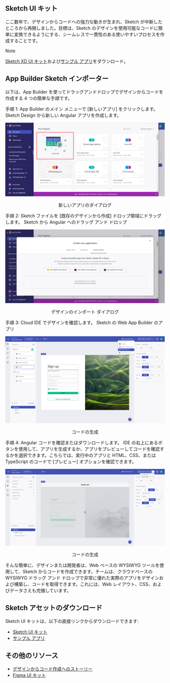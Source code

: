 ## Sketch UI キット

ここ数年で、デザインからコードへの強力な動きが生まれ、Sketch が中断したところから再開しました。目標は、Sketch のデザインを使用可能なコードに簡単に変換できるようにする、シームレスで一貫性のある使いやすいプロセスを作成することです。

> [!NOTE]
> [Sketch XD UI キット](https://dl.infragistics.com/products/Infragistics/Indigo.Design/ABECAC7231EE434C8CD3DC619BE6F75B/Infragistics_IndigoDesign_UI_Kit.zip)および[サンプル アプリ](https://dl.infragistics.com/products/Infragistics/Indigo.Design/Samples/Infragistics_IndigoDesign_Sample_Apps.zip)をダウンロード。

## App Builder Sketch インポーター
以下は、App Builder を使ってドラッグアンドドロップでデザインからコードを作成する 4 つの簡単な手順です。

手順 1: App Builder のメイン メニューで [新しいアプリ] をクリックします。
Sketch Design から新しい Angular アプリを作成します。

<img class="box-shadow" src="../images/new-app-dialog.PNG" />
<p style="width: 100%; text-align:center;">新しいアプリのダイアログ</p>

手順 2: Sketch ファイルを [既存のデザインから作成] ドロップ領域にドラッグします。
Sketch から Angular へのドラッグ アンド ドロップ

<img class="box-shadow" src="../images/import-designs-dialog.PNG" />
<p style="width: 100%; text-align:center;">デザインのインポート ダイアログ</p>

手順 3: Cloud IDE でデザインを確認します。
Sketch の Web App Builder のアプリ

<img class="box-shadow" src="../images/generate-code.PNG" />
<p style="width: 100%; text-align:center;">コードの生成</p>

手順 4: Angular コードを確認またはダウンロードします。
IDE の右上にあるボタンを使用して、アプリを生成するか、アプリをプレビューしてコードを確認するかを選択できます。こちらでは、実行中のアプリと HTML、CSS、または TypeScript のコードで [プレビュー] オプションを確認できます。

<img class="box-shadow" src="../images/download-project.png" />
<p style="width: 100%; text-align:center;">コードの生成</p>


そんな簡単に、デザインまたは開発者は、Web ベースの WYSIWYG ツールを使用して、Sketch からコードを作成できます。チームは、クラウドベースの WYSIWYG ドラッグ アンド ドロップで非常に優れた実際のアプリをデザインおよび構築し、コードを取得できます。これには、Web レイアウト、CSS、およびデータさえも完備しています。

## Sketch アセットのダウンロード 

Sketch UI キットは、以下の直接リンクからダウンロードできます:

- [Sketch UI キット](https://dl.infragistics.com/products/Infragistics/Indigo.Design/ABECAC7231EE434C8CD3DC619BE6F75B/Infragistics_IndigoDesign_UI_Kit.zip)
- [サンプル アプリ](https://dl.infragistics.com/products/Infragistics/Indigo.Design/Samples/Infragistics_IndigoDesign_Sample_Apps.zip)

## その他のリソース

<div class="divider--half"></div>

* [デザインからコード作成へのストーリー](../design-to-code-story.md)
* [Figma UI キット](figma.md)
